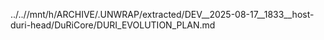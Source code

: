 ../..//mnt/h/ARCHIVE/.UNWRAP/extracted/DEV__2025-08-17__1833__host-duri-head/DuRiCore/DURI_EVOLUTION_PLAN.md